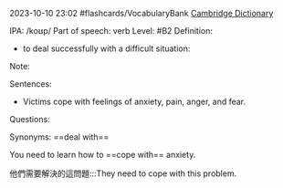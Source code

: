 
2023-10-10 23:02
#flashcards/VocabularyBank
[Cambridge Dictionary](https://dictionary.cambridge.org/zht/%E8%A9%9E%E5%85%B8/%E8%8B%B1%E8%AA%9E/cope)


IPA: /koʊp/
Part of speech: verb
Level: #B2
Definition:
- to deal successfully with a difficult situation: 

Note:

Sentences:
- Victims cope with feelings of anxiety, pain, anger, and fear.


Questions:

Synonyms: ==deal with==
<!--SR:!2024-03-30,97,250-->

You need to learn how to ==cope with== anxiety.
<!--SR:!2024-03-04,44,230-->

他們需要解決的這問題:::They need to cope with this problem.
<!--SR:!2024-03-31,98,250!2024-04-01,99,250-->

